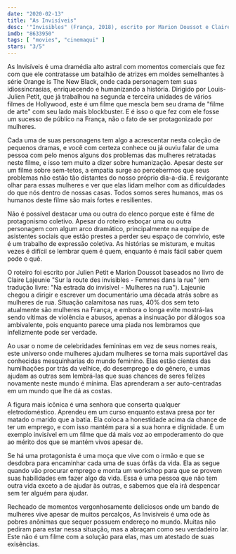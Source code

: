 ```yaml
---
date: "2020-02-13"
title: "As Invisíveis"
desc: '"Invisibles" (França, 2018), escrito por Marion Doussot e Claire Lajeunie, dirigido por Louis-Julien Petit, com Patricia Mouchon, Khoukha Boukherbache e Bérangère Toural.'
imdb: "8633950"
tags: [ "movies", "cinemaqui" ]
stars: "3/5"
---
```

As Invisíveis é uma dramédia alto astral com momentos comerciais que fez com que ele contratasse um batalhão de atrizes em moldes semelhantes à série Orange is The New Black, onde cada personagem tem suas idiossincrasias, enriquecendo e humanizando a história. Dirigido por Louis-Julien Petit, que já trabalhou na segunda e terceira unidades de vários filmes de Hollywood, este é um filme que mescla bem seu drama de "filme de arte" com seu lado mais blockbuster. E é isso o que fez com ele fosse um sucesso de público na França, não o fato de ser protagonizado por mulheres.

Cada uma de suas personagens tem algo a acrescentar nesta coleção de pequenos dramas, e você com certeza conhece ou já ouviu falar de uma pessoa com pelo menos alguns dos problemas das mulheres retratadas neste filme, e isso tem muito a dizer sobre humanização. Apesar deste ser um filme sobre sem-tetos, a empatia surge ao percebermos que seus problemas não estão tão distantes do nosso próprio dia-a-dia. É revigorante olhar para essas mulheres e ver que elas lidam melhor com as dificuldades do que nós dentro de nossas casas. Todos somos seres humanos, mas os humanos deste filme são mais fortes e resilientes.

Não é possível destacar uma ou outra do elenco porque este é filme de protagonismo coletivo. Apesar do roteiro esboçar uma ou outra personagem com algum arco dramático, principalmente na equipe de asistentes sociais que estão prestes a perder seu espaço de convívio, este é um trabalho de expressão coletiva. As histórias se misturam, e muitas vezes é difícil se lembrar quem é quem, enquanto é mais fácil saber quem pode o quê.

O roteiro foi escrito por Julien Petit e Marion Doussot baseados no livro de Claire Lajeunie "Sur la route des invisibles - Femmes dans la rue" (em tradução livre: "Na estrada do invisível - Mulheres na rua"). Lajeunie chegou a dirigir e escrever um documentário uma década atrás sobre as mulheres de rua. Situação calamitosa nas ruas, 40% dos sem teto atualmente são mulheres na França, e embora o longa evite mostrá-las sendo vítimas de violência e abusos, apenas a insinuação por diálogos soa ambivalente, pois enquanto parece uma piada nos lembramos que infelizmente pode ser verdade.

Ao usar o nome de celebridades femininas em vez de seus nomes reais, este universo onde mulheres ajudam mulheres se torna mais suportável das conhecidas mesquinharias do mundo feminino. Elas estão cientes das humilhações por trás da velhice, do desemprego e do gênero, e umas ajudam as outras sem lembrá-las que suas chances de seres felizes novamente neste mundo é mínima. Elas aprenderam a ser auto-centradas em um mundo que lhe dá as costas.

A figura mais icônica é uma senhora que conserta qualquer eletrodoméstico. Aprendeu em um curso enquanto estava presa por ter matado o marido que a batia. Ela coloca a honestidade acima da chance de ter um emprego, e com isso mantém para si a sua honra e dignidade. É um exemplo invisível em um filme que dá mais voz ao empoderamento do que ao mérito dos que se mantém vivos apesar de.

Se há uma protagonista é uma moça que vive com o irmão e que se desdobra para encaminhar cada uma de suas órfãs da vida. Ela as segue quando vão procurar emprego e monta um workshop para que se provem suas habilidades em fazer algo da vida. Essa é uma pessoa que não tem outra vida exceto a de ajudar às outras, e sabemos que ela irá despencar sem ter alguém para ajudar.

Recheado de momentos vergonhosamente deliciosos onde um bando de mulheres vive apesar de muitos percalços, As Invisíveis é uma ode às pobres anônimas que sequer possuem endereço no mundo. Muitas não pediram para estar nessa situação, mas a abraçam como seu verdadeiro lar. Este não é um filme com a solução para elas, mas um atestado de suas exisências.
